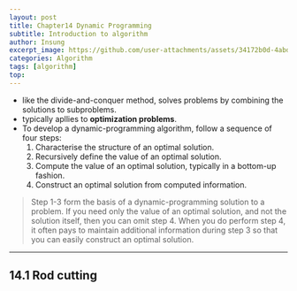 ```yaml
---
layout: post
title: Chapter14 Dynamic Programming
subtitle: Introduction to algorithm
author: Insung
excerpt_image: https://github.com/user-attachments/assets/34172b0d-4abd-4f10-80f1-758d9cd140df
categories: Algorithm
tags: [algorithm]
top: 
---
```

- like the divide-and-conquer method, solves problems by combining the solutions to subproblems.
- typically apllies to **optimization problems**.
- To develop a dynamic-programming algorithm, follow a sequence of four steps:
  1. Characterise the structure of an optimal solution.
  2. Recursively define the value of an optimal solution. 
  3. Compute the value of an optimal solution, typically in a bottom-up fashion.
  4. Construct an optimal solution from computed information.

> Step 1-3 form the basis of a dynamic-programming solution to a problem. If you need only the value of an optimal solution, and not the solution itself, then you can omit step 4. When you do perform step 4, it often pays to maintain additional information  during step 3 so that you can easily construct an optimal solution.

---
## 14.1 Rod cutting 

